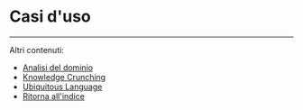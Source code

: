 # Casi d'uso


---
Altri contenuti:
- [Analisi del dominio](AnalisiDominio.md)
- [Knowledge Crunching](KnowledgeCrunching.md)
- [Ubiquitous Language](UbiquitousLanguage.md)
- [Ritorna all'indice](../../index.md)
